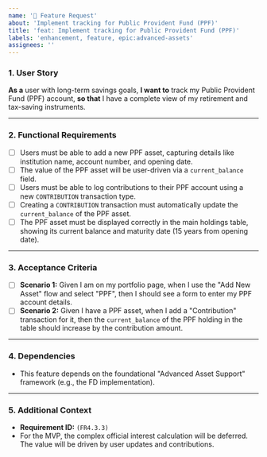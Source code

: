 ```yaml
---
name: '🚀 Feature Request'
about: 'Implement tracking for Public Provident Fund (PPF)'
title: 'feat: Implement tracking for Public Provident Fund (PPF)'
labels: 'enhancement, feature, epic:advanced-assets'
assignees: ''
---
```


### 1. User Story

**As a** user with long-term savings goals,
**I want to** track my Public Provident Fund (PPF) account,
**so that** I have a complete view of my retirement and tax-saving instruments.

---

### 2. Functional Requirements

*   [ ] Users must be able to add a new PPF asset, capturing details like institution name, account number, and opening date.
*   [ ] The value of the PPF asset will be user-driven via a `current_balance` field.
*   [ ] Users must be able to log contributions to their PPF account using a new `CONTRIBUTION` transaction type.
*   [ ] Creating a `CONTRIBUTION` transaction must automatically update the `current_balance` of the PPF asset.
*   [ ] The PPF asset must be displayed correctly in the main holdings table, showing its current balance and maturity date (15 years from opening date).

---

### 3. Acceptance Criteria

*   [ ] **Scenario 1:** Given I am on my portfolio page, when I use the "Add New Asset" flow and select "PPF", then I should see a form to enter my PPF account details.
*   [ ] **Scenario 2:** Given I have a PPF asset, when I add a "Contribution" transaction for it, then the `current_balance` of the PPF holding in the table should increase by the contribution amount.

---

### 4. Dependencies

*   This feature depends on the foundational "Advanced Asset Support" framework (e.g., the FD implementation).

---

### 5. Additional Context

*   **Requirement ID:** `(FR4.3.3)`
*   For the MVP, the complex official interest calculation will be deferred. The value will be driven by user updates and contributions.